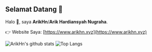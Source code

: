 ## Selamat Datang :wave:
Halo :slightly_smiling_face:, saya **ArikHn**/**Arik Hardiansyah Nugraha**.

:point_right: Website Saya: [https://www.arikhn.xyz](https://www.arikhn.xyz)

![ArikHn's github stats](https://github-readme-stats.vercel.app/api?username=ArikHn&include_all_commits=true&show_icons=true&theme=cobalt)
![Top Langs](https://github-readme-stats.vercel.app/api/top-langs/?username=ArikHn&layout=compact)
